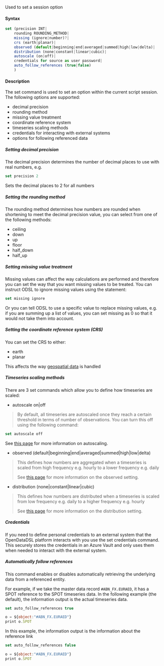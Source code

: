Used to set a session option

#### Syntax
```js
set (precision INT|
    rounding ROUNDING_METHOD|
    missing (ignore|number)?|
    crs (earth|planar)|
    observed (default|beginning|end|averaged|summed|high|low|delta)|
    distribution (none|constant|linear|cubic)|
    autoscale (on|off)|
    credentials for source as user password|
    auto_follow_references (true|false)
    )
```
#### Description

The set command is used to set an option within the current script session. The following options are supported:

*   decimal precision    
*   rounding method    
*   missing value treatment    
*   coordinate reference system
*   timeseries scaling methods
*   credentials for interacting with external systems
*   options for following referenced data
    

##### Setting decimal precision

The decimal precision determines the number of decimal places to use with real numbers, e.g.
```js
set precision 2
```
Sets the decimal places to 2 for all numbers

##### Setting the rounding method

The rounding method determines how numbers are rounded when shortening to meet the decimal precision value, you can select from one of the following methods:

*   ceiling    
*   down    
*   up    
*   floor    
*   half_down    
*   half_up    

##### Setting missing value treatment

Missing values can affect the way calculations are performed and therefore you can set the way that you want missing values to be treated. You can instruct ODSL to ignore missing values using the statement:
```js
set missing ignore
```
Or you can tell ODSL to use a specific value to replace missing values, e.g. if you are summing up a list of values, you can set missing as 0 so that it would not take them into account.

##### Setting the coordinate reference system (CRS)

You can set the CRS to either:

*   earth    
*   planar
    

This affects the way [geospatial data](/docs/odsl/dm/geospatial) is handled

##### Timeseries scaling methods

There are 3 set commands which allow you to define how timeseries are scaled:

* autoscale on|off 
> By default, all timeseries are autoscaled once they reach a certain threshold in terms of number of observations.
> You can turn this off using the following command:

```js
set autoscale off
```

See [this page](/docs/odsl/calendar/scaling#auto-scaling) for more information on autoscaling.

* observed (default|beginning|end|averaged|summed|high|low|delta)
> This defines how numbers are aggregated when a timeseries is scaled from high frequency e.g. hourly to a lower frequency e.g. daily
> 
> See [this page](/docs/odsl/calendar/scaling#observed-setting) for more information on the observed setting.

* distribution (none|constant|linear|cubic)
> This defines how numbers are distributed when a timeseries is scaled from low frequency e.g. daily to a higher frequency e.g. hourly
> 
> See [this page](/docs/odsl/calendar/scaling#distribution) for more information on the distribution setting.

##### Credentials

If you need to define personal credentials to an external system that the OpenDataDSL platform interacts with you use the set credentials command.
This securely stores the credentials in an Azure Vault and only uses them when needed to interact with the external system.

##### Automatically follow references

This command enables or disables automatically retrieving the underlying data from a referenced entity.

For example, if we take the master data record ```#ABN_FX.EURAED```, it has a SPOT reference to the SPOT timeseries data.
In the following example (the default), the information output is the actual timeseries data.

```js
set auto_follow_references true

o = ${object:"#ABN_FX.EURAED"}
print o.SPOT
```

In this example, the information output is the information about the reference link

```js
set auto_follow_references false

o = ${object:"#ABN_FX.EURAED"}
print o.SPOT
```
